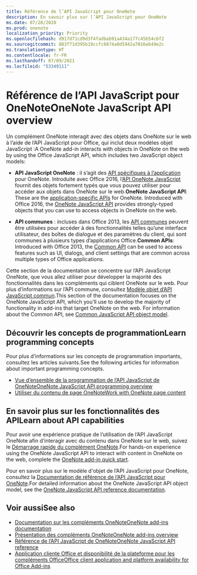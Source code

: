 ```yaml
---
title: Référence de l’API JavaScript pour OneNote
description: En savoir plus sur l’API JavaScript pour OneNote
ms.date: 07/28/2020
ms.prod: onenote
localization_priority: Priority
ms.openlocfilehash: d917d71cd9d3f4fadbab91a434a177c45b54c6f2
ms.sourcegitcommit: 883f71d395b19ccfc6874a0d5942a7016eb49e2c
ms.translationtype: HT
ms.contentlocale: fr-FR
ms.lasthandoff: 07/09/2021
ms.locfileid: "53349111"
---
```

# <a name="onenote-javascript-api-overview"></a><span data-ttu-id="6f52a-103">Référence de l’API JavaScript pour OneNote</span><span class="sxs-lookup"><span data-stu-id="6f52a-103">OneNote JavaScript API overview</span></span>

<span data-ttu-id="6f52a-104">Un complément OneNote interagit avec des objets dans OneNote sur le web à l’aide de l’API JavaScript pour Office, qui inclut deux modèles objet JavaScript :</span><span class="sxs-lookup"><span data-stu-id="6f52a-104">A OneNote add-in interacts with objects in OneNote on the web by using the Office JavaScript API, which includes two JavaScript object models:</span></span>

* <span data-ttu-id="6f52a-p101">**API JavaScript OneNote** : il s’agit des [API spécifiques à l’application](../../develop/application-specific-api-model.md) pour OneNote. Introduite avec Office 2016, l’[API OneNote JavaScript](/javascript/api/onenote) fournit des objets fortement typés que vous pouvez utiliser pour accéder aux objets dans OneNote sur le web.</span><span class="sxs-lookup"><span data-stu-id="6f52a-p101">**OneNote JavaScript API**: These are the [application-specific APIs](../../develop/application-specific-api-model.md) for OneNote. Introduced with Office 2016, the [OneNote JavaScript API](/javascript/api/onenote) provides strongly-typed objects that you can use to access objects in OneNote on the web.</span></span>

* <span data-ttu-id="6f52a-107">**API communes** : incluses dans Office 2013, les [API communes](/javascript/api/office) peuvent être utilisées pour accéder à des fonctionnalités telles qu’une interface utilisateur, des boîtes de dialogue et des paramètres du client, qui sont communes à plusieurs types d’applications Office.</span><span class="sxs-lookup"><span data-stu-id="6f52a-107">**Common APIs**: Introduced with Office 2013, the [Common API](/javascript/api/office) can be used to access features such as UI, dialogs, and client settings that are common across multiple types of Office applications.</span></span>

<span data-ttu-id="6f52a-p102">Cette section de la documentation se concentre sur l’API JavaScript OneNote, que vous allez utiliser pour développer la majorité des fonctionnalités dans les compléments qui ciblent OneNote sur le web. Pour plus d’informations sur l’API commune, consultez [Modèle objet d’API JavaScript commun](../../develop/office-javascript-api-object-model.md).</span><span class="sxs-lookup"><span data-stu-id="6f52a-p102">This section of the documentation focuses on the OneNote JavaScript API, which you'll use to develop the majority of functionality in add-ins that target OneNote on the web. For information about the Common API, see [Common JavaScript API object model](../../develop/office-javascript-api-object-model.md).</span></span>

## <a name="learn-programming-concepts"></a><span data-ttu-id="6f52a-110">Découvrir les concepts de programmation</span><span class="sxs-lookup"><span data-stu-id="6f52a-110">Learn programming concepts</span></span>

<span data-ttu-id="6f52a-111">Pour plus d’informations sur les concepts de programmation importants, consultez les articles suivants.</span><span class="sxs-lookup"><span data-stu-id="6f52a-111">See the following articles for information about important programming concepts.</span></span>

* [<span data-ttu-id="6f52a-112">Vue d’ensemble de la programmation de l’API JavaScript de OneNote</span><span class="sxs-lookup"><span data-stu-id="6f52a-112">OneNote JavaScript API programming overview</span></span>](../../onenote/onenote-add-ins-programming-overview.md)
* [<span data-ttu-id="6f52a-113">Utiliser du contenu de page OneNote</span><span class="sxs-lookup"><span data-stu-id="6f52a-113">Work with OneNote page content</span></span>](../../onenote/onenote-add-ins-page-content.md)

## <a name="learn-about-api-capabilities"></a><span data-ttu-id="6f52a-114">En savoir plus sur les fonctionnalités des API</span><span class="sxs-lookup"><span data-stu-id="6f52a-114">Learn about API capabilities</span></span>

<span data-ttu-id="6f52a-115">Pour avoir une expérience pratique de l’utilisation de l’API JavaScript OneNote afin d’interagir avec du contenu dans OneNote sur le web, suivez le [Démarrage rapide du complément OneNote](../../quickstarts/onenote-quickstart.md).</span><span class="sxs-lookup"><span data-stu-id="6f52a-115">For hands-on experience using the OneNote JavaScript API to interact with content in OneNote on the web, complete the [OneNote add-in quick start](../../quickstarts/onenote-quickstart.md).</span></span>

<span data-ttu-id="6f52a-116">Pour en savoir plus sur le modèle d'objet de l’API JavaScript pour OneNote, consultez la [Documentation de référence de l’API JavaScript pour OneNote](/javascript/api/onenote).</span><span class="sxs-lookup"><span data-stu-id="6f52a-116">For detailed information about the OneNote JavaScript API object model, see the [OneNote JavaScript API reference documentation](/javascript/api/onenote).</span></span>

## <a name="see-also"></a><span data-ttu-id="6f52a-117">Voir aussi</span><span class="sxs-lookup"><span data-stu-id="6f52a-117">See also</span></span>

* [<span data-ttu-id="6f52a-118">Documentation sur les compléments OneNote</span><span class="sxs-lookup"><span data-stu-id="6f52a-118">OneNote add-ins documentation</span></span>](../../onenote/index.yml)
* [<span data-ttu-id="6f52a-119">Présentation des compléments OneNote</span><span class="sxs-lookup"><span data-stu-id="6f52a-119">OneNote add-ins overview</span></span>](../../onenote/onenote-add-ins-programming-overview.md)
* [<span data-ttu-id="6f52a-120">Référence de l’API JavaScript de OneNote</span><span class="sxs-lookup"><span data-stu-id="6f52a-120">OneNote JavaScript API reference</span></span>](/javascript/api/onenote)
* [<span data-ttu-id="6f52a-121">Application cliente Office et disponibilité de la plateforme pour les compléments Office</span><span class="sxs-lookup"><span data-stu-id="6f52a-121">Office client application and platform availability for Office Add-ins</span></span>](../../overview/office-add-in-availability.md)

